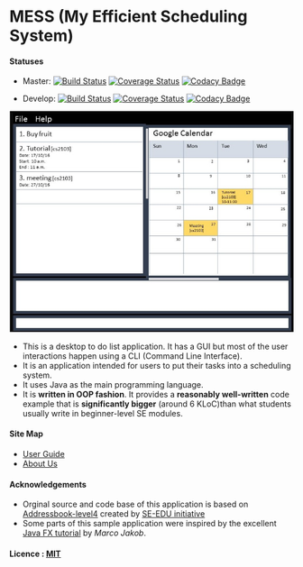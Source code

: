 # MESS (My Efficient Scheduling System)

#### Statuses
* Master: [![Build Status](https://travis-ci.org/CS2103AUG2016-T14-C4/main.svg?branch=master)](https://travis-ci.org/CS2103AUG2016-T14-C4/main)
[![Coverage Status](https://coveralls.io/repos/github/CS2103AUG2016-T14-C4/main/badge.svg?branch=master)](https://coveralls.io/github/CS2103AUG2016-T14-C4/main?branch=master)
[![Codacy Badge](https://api.codacy.com/project/badge/Grade/03ea8214af7d4213bc41ce73905a24e4)](https://www.codacy.com/app/syed/main?utm_source=github.com&amp;utm_medium=referral&amp;utm_content=CS2103AUG2016-T14-C4/main&amp;utm_campaign=Badge_Grade)

* Develop: [![Build Status](https://travis-ci.org/CS2103AUG2016-T14-C4/main.svg?branch=develop)](https://travis-ci.org/CS2103AUG2016-T14-C4/main)
[![Coverage Status](https://coveralls.io/repos/github/CS2103AUG2016-T14-C4/main/badge.svg?branch=develop)](https://coveralls.io/github/CS2103AUG2016-T14-C4/main?branch=develop)
[![Codacy Badge](https://api.codacy.com/project/badge/Grade/03ea8214af7d4213bc41ce73905a24e4)](https://www.codacy.com/app/syed/main?utm_source=github.com&amp;utm_medium=referral&amp;utm_content=CS2103AUG2016-T14-C4/main&amp;utm_campaign=Badge_Grade)

<img src="docs/images/mockup pic.jpg" width="600"><br>

* This is a desktop to do list application. It has a GUI but most of the user interactions happen using
  a CLI (Command Line Interface).
* It is an application intended for users to put their tasks into a scheduling system.
* It uses Java as the main programming language. 
* It is **written in OOP fashion**. It provides a **reasonably well-written** code example that is
  **significantly bigger** (around 6 KLoC)than what students usually write in beginner-level SE modules.

 
#### Site Map
* [User Guide](docs/UserGuide.md)
* [About Us](docs/AboutUs.md)



#### Acknowledgements
* Orginal source and code base of this application is based on [Addressbook-level4](https://github.com/se-edu/addressbook-level4) created by [SE-EDU initiative](http://github.com/se-edu/)
* Some parts of this sample application were inspired by the excellent
  [Java FX tutorial](http://code.makery.ch/library/javafx-8-tutorial/) by *Marco Jakob*.



#### Licence : [MIT](LICENSE)


